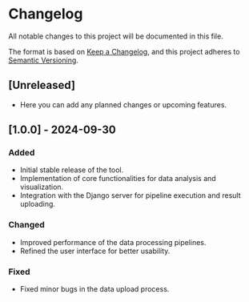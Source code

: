 # Changelog

All notable changes to this project will be documented in this file.

The format is based on [Keep a Changelog](https://keepachangelog.com/en/1.0.0/),
and this project adheres to [Semantic Versioning](https://semver.org/spec/v2.0.0.html).

## [Unreleased]
- Here you can add any planned changes or upcoming features.

## [1.0.0] - 2024-09-30
### Added
- Initial stable release of the tool.
- Implementation of core functionalities for data analysis and visualization.
- Integration with the Django server for pipeline execution and result uploading.

### Changed
- Improved performance of the data processing pipelines.
- Refined the user interface for better usability.

### Fixed
- Fixed minor bugs in the data upload process.

